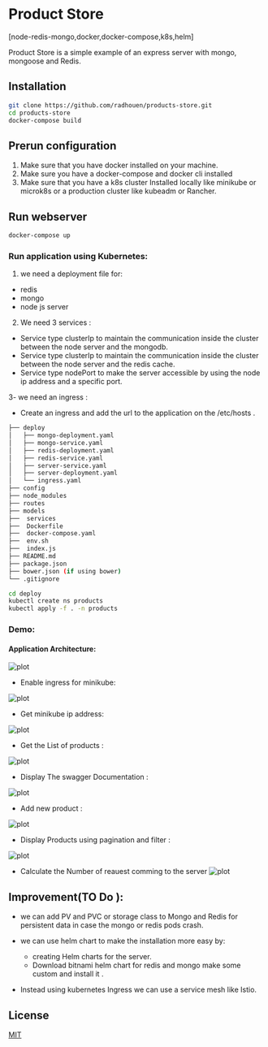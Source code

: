 # Product Store 

[node-redis-mongo,docker,docker-compose,k8s,helm]

Product Store is a simple example of an express server with mongo, mongoose and Redis.


## Installation
```bash
git clone https://github.com/radhouen/products-store.git
cd products-store
docker-compose build
```

## Prerun configuration
1. Make sure that you have docker installed on your machine.
2. Make sure you have a docker-compose and docker cli installed
3. Make sure that you have a k8s cluster Installed locally like minikube or microk8s or a production cluster like kubeadm or Rancher.

## Run webserver
```bash
docker-compose up
```


### Run application using Kubernetes:

1. we need a deployment file for:
- redis
- mongo
- node js server

2. We need 3 services :
- Service type clusterIp to maintain the communication inside the cluster between the node server and the mongodb.
- Service type clusterIp to maintain the communication inside the cluster between the node server and the redis cache.
- Service type nodePort to make the server accessible by using the node ip address and a specific port.

3- we need an ingress :
- Create an ingress and add the url to the application on the /etc/hosts .

```bash
├── deploy
│   ├── mongo-deployment.yaml
│   ├── mongo-service.yaml
│   ├── redis-deployment.yaml
│   ├── redis-service.yaml
│   ├── server-service.yaml
│   ├── server-deployment.yaml
│   └── ingress.yaml
├── config
├── node_modules
├── routes
├── models
├──  services
├──  Dockerfile
├──  docker-compose.yaml
├──  env.sh
├──  index.js
├── README.md
├── package.json
├── bower.json (if using bower)
└── .gitignore
```

```sh
cd deploy 
kubectl create ns products
kubectl apply -f . -n products 
```

### Demo:

#### Application Architecture:

![plot](./demo/products.png)


- Enable ingress for minikube:

![plot](./demo/enable-ingress-minikube.png)

- Get minikube ip address:

![plot](./demo/get-minikube-ip.png)


- Get the List of products :

![plot](./demo/get-products-list.png)

- Display The swagger Documentation :

![plot](./demo/swagger.png)


- Add new product :

![plot](./demo/create-product.png)


- Display Products using pagination and filter :

![plot](./demo/get-products-filter.png)

- Calculate the Number of reauest comming to the server
![plot](./demo/stats.png)
## Improvement(TO Do ):

- we can add PV and PVC or storage class to Mongo and Redis for persistent data in case the mongo or redis pods crash.

- we can use helm chart to make the installation more easy by:
  - creating Helm charts for the server.
  - Download bitnami helm chart for redis and mongo make some custom and install it .

- Instead using kubernetes Ingress we can use a service mesh like Istio.



## License
[MIT](https://choosealicense.com/licenses/mit/)
